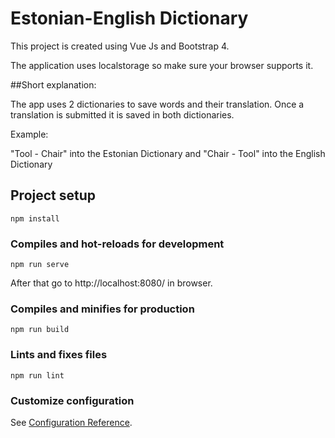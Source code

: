 # Estonian-English Dictionary

This project is created using Vue Js and Bootstrap 4.

The application uses localstorage so make sure your browser supports it.

##Short explanation:

The app uses 2 dictionaries to save words and their translation.
Once a translation is submitted it is saved in both dictionaries.

Example:

"Tool - Chair" into the Estonian Dictionary and "Chair - Tool" into the English Dictionary

## Project setup
```
npm install
```

### Compiles and hot-reloads for development
```
npm run serve
```
After that go to http://localhost:8080/ in browser.

### Compiles and minifies for production
```
npm run build
```

### Lints and fixes files
```
npm run lint
```

### Customize configuration
See [Configuration Reference](https://cli.vuejs.org/config/).
